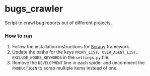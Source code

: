 # bugs_crawler
Script to crawl bug reports out of different projects.

### How to run
1. Follow the installation instructions for [Scrapy](https://docs.scrapy.org/en/latest/intro/install.html) framework.
2. Update the paths for the keys `PROXY_LIST, USER_AGENT_LIST, EXCLUDE_NODES_KEYWORDS` in the `settings.py` file.
3. Remove the `DEVELOPMENT` line in each spider and uncomment the `PRODUCTIOIN` to scrap multiple items instead of one.

